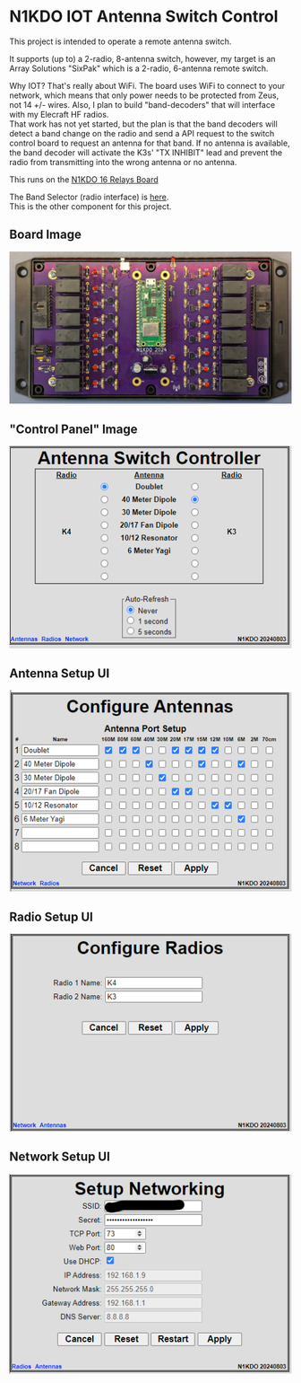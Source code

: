 # N1KDO IOT Antenna Switch Control

This project is intended to operate a remote antenna switch.  

It supports (up to) a 2-radio, 8-antenna switch, however, my target is an Array 
Solutions "SixPak" which is a 2-radio, 6-antenna remote switch.  

Why IOT?  That's really about WiFi.  The board uses WiFi to connect to your network,
which means that only power needs to be protected from Zeus, not 14 +/- wires.  Also, 
I plan to build "band-decoders" that will interface with my Elecraft HF radios.  
That work has not yet started, but the plan is that the band decoders will detect
a band change on the radio and send a API request to the switch control board to 
request an antenna for that band.  If no antenna is available, the band decoder
will activate the K3s' "TX INHIBIT" lead and prevent the radio from transmitting
into the wrong antenna or no antenna.

This runs on the [N1KDO 16 Relays Board](https://github.com/n1kdo/16-relays/)

The Band Selector (radio interface) is [here](https://github.com/n1kdo/BandSelector).  
This is the other component for this project.

## Board Image
![Board Image](board-image.jpg)

## "Control Panel" Image
![Control UI](control-ui.png)

## Antenna Setup UI
![Antenna Setup UI](antenna-ui.png)

## Radio Setup UI
![Radio Setup UI](radios-ui.png)

## Network Setup UI
![Network Setup UI](network-ui.png)

